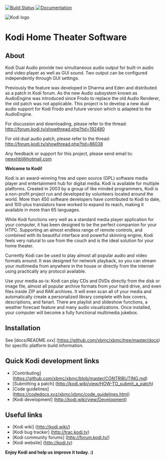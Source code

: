 [![Build Status](https://travis-ci.org/xbmc/xbmc.svg?branch=master)](https://travis-ci.org/xbmc/xbmc)
[![Documentation](https://codedocs.xyz/xbmc/xbmc.svg)](https://codedocs.xyz/xbmc/xbmc/)

![Kodi logo](https://raw.githubusercontent.com/xbmc/xbmc-forum/master/xbmc/images/logo-sbs-black.png)
# Kodi Home Theater Software

## About

Kodi Dual Audio provide two simultaneous audio output for built-in audio and
video player as well as GUI sound. Two output can be configured independently
through GUI settings.

Previously the feature was developed in Dharma and Eden and distributed as
a patch in Kodi forum. As the new Audio subsystem known as AudioEngine was
introduced since Frodo to replace the old Audio Renderer, the old patch was
not applicable. This project is to develop a new dual audio support for Kodi
Frodo and future version which is adapted to the AudioEngine.

For discussion and downloading, please refer to the thread:
http://forum.kodi.tv/showthread.php?tid=192480

For old dual audio patch, please refer to the thread:
http://forum.kodi.tv/showthread.php?tid=86038

Any feedback or support for this project, please send email to:
newxhbl@hotmail.com


**Welcome to Kodi!**

Kodi is an award-winning free and open source (GPL) software media player and
entertainment hub for digital media. Kodi is available for multiple platforms.
Created in 2003 by a group of like minded programmers, Kodi is a non-profit
project run and developed by volunteers located around the world.
More than 450 software developers have contributed to Kodi to date, and 100-plus
translators have worked to expand its reach, making it available in more
than 65 languages.

While Kodi functions very well as a standard media player application for your
computer, it has been designed to be the perfect companion for your HTPC.
Supporting an almost endless range of remote controls, and combined with its
beautiful interface and powerful skinning engine, Kodi feels very natural to
use from the couch and is the ideal solution for your home theater.

Currently Kodi can be used to play almost all popular audio and video formats
around. It was designed for network playback, so you can stream your multimedia
from anywhere in the house or directly from the internet using practically any
protocol available.

Use your media as-is: Kodi can play CDs and DVDs directly
from the disk or image file, almost all popular archive formats from your hard
drive, and even files inside ZIP and RAR archives. It will even scan all of
your media and automatically create a personalized library complete with box
covers, descriptions, and fanart. There are playlist and slideshow functions, a
weather forecast feature and many audio visualizations. Once installed, your
computer will become a fully functional multimedia jukebox.


## Installation

See [docs/README.xxx] (https://github.com/xbmc/xbmc/tree/master/docs) for specific platform build information.

## Quick Kodi development links

* [Contributing] (https://github.com/xbmc/xbmc/blob/master/CONTRIBUTING.md)
* [Submitting a patch] (http://kodi.wiki/view/HOW-TO_submit_a_patch)
* [Code guidelines] (https://codedocs.xyz/xbmc/xbmc/code_guidelines.html)
* [Kodi development] (http://kodi.wiki/view/Development)

## Useful links

* [Kodi wiki] (http://kodi.wiki/)
* [Kodi bug tracker] (http://trac.kodi.tv)
* [Kodi community forums] (http://forum.kodi.tv/)
* [Kodi website] (http://kodi.tv)

**Enjoy Kodi and help us improve it today. :)**
